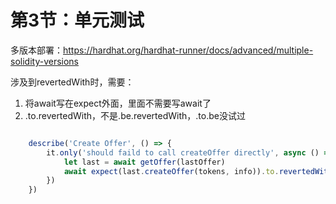 # 第3节：单元测试

多版本部署：https://hardhat.org/hardhat-runner/docs/advanced/multiple-solidity-versions

涉及到revertedWith时，需要：

1. 将await写在expect外面，里面不需要写await了
2. .to.revertedWith，不是.be.revertedWith，.to.be没试过

```js

    describe('Create Offer', () => {
        it.only('should faild to call createOffer directly', async () => {
            let last = await getOffer(lastOffer)
            await expect(last.createOffer(tokens, info)).to.revertedWith("Bazaar: permission denied")
        })
    })
```

